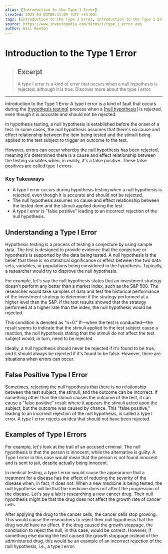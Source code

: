 ```yaml
---
alias: [Introduction to the Type 1 Error]
created: 2021-03-03T00:11:09 (UTC +11:00)
tags: [Introduction to the Type 1 Error, Introduction to the Type 1 Error]
source: https://www.investopedia.com/terms/t/type_1_error.asp
author: Will Kenton
---
```


# Introduction to the Type 1 Error

> ## Excerpt
> A type I error is a kind of error that occurs when a null hypothesis is rejected, although it is true. Discover more about the type I error.

---

Introduction to the Type 1 Error
A type I error is a kind of fault that occurs during the [[hypothesis testing]](https://www.investopedia.com/terms/h/hypothesistesting.asp) process when a [[null hypothesis]](https://www.investopedia.com/terms/n/null_hypothesis.asp) is rejected, even though it is accurate and should not be rejected.

In hypothesis testing, a null hypothesis is established before the onset of a test. In some cases, the null hypothesis assumes that there's no cause and effect relationship between the item being tested and the stimuli being applied to the test subject to trigger an outcome to the test.

However, errors can occur whereby the null hypothesis has been rejected, meaning it's determined there is a cause and effect relationship between the testing variables when, in reality, it's a false positive. These false positives are called type I errors.

### Key Takeaways

-   A type I error occurs during hypothesis testing when a null hypothesis is rejected, even though it is accurate and should not be rejected.
-   The null hypothesis assumes no cause and effect relationship between the tested item and the stimuli applied during the test.
-   A type I error is "false positive" leading to an incorrect rejection of the null hypothesis.

## Understanding a Type I Error

Hypothesis testing is a process of testing a conjecture by using sample data. The test is designed to provide evidence that the conjecture or hypothesis is supported by the data being tested. A null hypothesis is the belief that there is no statistical significance or effect between the two data sets, variables, or populations being considered in the hypothesis. Typically, a researcher would try to disprove the null hypothesis. 

For example, let's say the null hypothesis states that an investment strategy doesn't perform any better than a market index, such as the S&P 500. The researcher would take samples of data and test the historical performance of the investment strategy to determine if the strategy performed at a higher level than the S&P. If the test results showed that the strategy performed at a higher rate than the index, the null hypothesis would be rejected.

This condition is denoted as "n=0." If—when the test is conducted—the result seems to indicate that the stimuli applied to the test subject cause a reaction, the null hypothesis stating that the stimuli do not affect the test subject would, in turn, need to be rejected.

Ideally, a null hypothesis should never be rejected if it's found to be true, and it should always be rejected if it's found to be false. However, there are situations when errors can occur.

## False Positive Type I Error

Sometimes, rejecting the null hypothesis that there is no relationship between the test subject, the stimuli, and the outcome can be incorrect. If something other than the stimuli causes the outcome of the test, it can cause a "false positive" result where it appears the stimuli acted upon the subject, but the outcome was caused by chance. This "false positive," leading to an incorrect rejection of the null hypothesis, is called a type I error. A type I error rejects an idea that should not have been rejected.

## Examples of Type I Errors

For example, let's look at the trail of an accused criminal. The null hypothesis is that the person is innocent, while the alternative is guilty. A Type I error in this case would mean that the person is not found innocent and is sent to jail, despite actually being innocent.

In medical testing, a type I error would cause the appearance that a treatment for a disease has the effect of reducing the severity of the disease when, in fact, it does not. When a new medicine is being tested, the null hypothesis will be that the medicine does not affect the progression of the disease. Let's say a lab is researching a new cancer drug. Their null hypothesis might be that the drug does not affect the growth rate of cancer cells.

After applying the drug to the cancer cells, the cancer cells stop growing. This would cause the researchers to reject their null hypothesis that the drug would have no effect. If the drug caused the growth stoppage, the conclusion to reject the null, in this case, would be correct. However, if something else during the test caused the growth stoppage instead of the administered drug, this would be an example of an incorrect rejection of the null hypothesis, i.e., a type I error.

